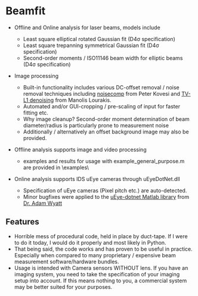 # Beamfit

- Offline and Online analysis for laser beams, models include
  - Least square elliptical rotated Gaussian fit (D4σ specification)
  - Least square trepanning symmetrical Gaussian fit (D4σ specification)
  - Second-order moments / ISO11146 beam width for elliptic beams (D4σ specification)
  
- Image processing
  - Built-in functionality includes various DC-offset removal / noise removal techniques including 
  [noisecomp][kovesi] from Peter Kovesi and [TV-L1 denoising][tvl1] from Manolis Lourakis.
  - Automated and/or GUI-cropping / pre-scaling of input for faster fitting etc.
  - Why image cleanup? Second-order moment determination of beam diameter/radius is particularly prone to measurement noise
  - Additionally / alternatively an offset background image may also be provided.
  
- Offline analysis supports image and video processing
  - examples and results for usage with example_general_purpose.m are provided in \examples\
- Online analysis supports IDS uEye cameras through uEyeDotNet.dll
  - Specification of uEye cameras (Pixel pitch etc.) are auto-detected.
  - Minor bugfixes were applied to the [uEye-dotnet Matlab library][ueye_lib] from [Dr. Adam Wyatt][adamwyatt]


## Features

- Horrible mess of procedural code, held in place by duct-tape.
  If I were to do it today, I would do it properly and most likely in Python.
- That being said, the code works and has proven to be useful in practice. Especially when compared to many proprietary / expensive beam measurement software/hardware bundles.
- Usage is intended with Camera sensors WITHOUT lens. If you have an imaging system, you need to take the specification of your imaging setup into account.
If this means nothing to you, a commercial system may be better suited for your purposes.


[kovesi]: <https://www.peterkovesi.com/matlabfns/>
[tvl1]: <https://de.mathworks.com/matlabcentral/fileexchange/57604-tv-l1-image-denoising-algorithm/>
[ueye_lib]: <http://matlabtidbits.blogspot.com/2016/12/ueye-camera-interface-in-matlab-net.html>
[adamwyatt]: <https://www.clf.stfc.ac.uk/Pages/Adam-Wyatt.aspx>
